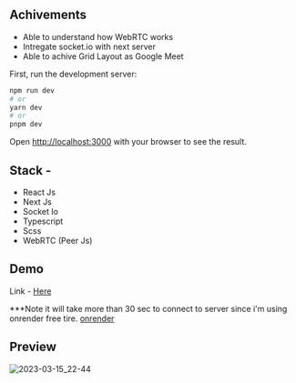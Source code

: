 ## Achivements

- Able to understand how WebRTC works
- Intregate socket.io with next server
- Able to achive Grid Layout as Google Meet 

First, run the development server:

```bash
npm run dev
# or
yarn dev
# or
pnpm dev
```

Open [http://localhost:3000](http://localhost:3000) with your browser to see the result.

## Stack - 
- React Js
- Next Js
- Socket Io
- Typescript
- Scss
- WebRTC (Peer Js)

## Demo
Link - [Here](https://meet-app.onrender.com/)

***Note it will take more than 30 sec to connect to server since i'm using onrender free tire. [onrender](https://render.com/docs/free#free-web-services)

## Preview
![2023-03-15_22-44](https://user-images.githubusercontent.com/46165735/225388599-1f50a078-bc43-4bbd-9eb1-b22fbdb84f0e.png)


